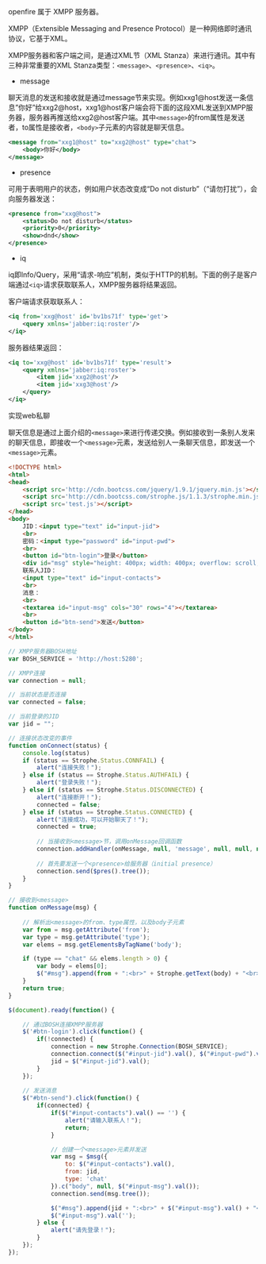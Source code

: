openfire 属于 XMPP 服务器。

XMPP（Extensible Messaging and Presence Protocol）是一种网络即时通讯协议，它基于XML。

XMPP服务器和客户端之间，是通过XML节（XML Stanza）来进行通讯。其中有三种非常重要的XML Stanza类型：`<message>`、`<presence>`、`<iq>`。

- message

聊天消息的发送和接收就是通过message节来实现。例如xxg1@host发送一条信息”你好”给xxg2@host，xxg1@host客户端会将下面的这段XML发送到XMPP服务器，服务器再推送给xxg2@host客户端。其中`<message>`的from属性是发送者，to属性是接收者，`<body>`子元素的内容就是聊天信息。

```xml
<message from="xxg1@host" to="xxg2@host" type="chat">
    <body>你好</body>
</message>
```

- presence

可用于表明用户的状态，例如用户状态改变成“Do not disturb”（“请勿打扰”），会向服务器发送：

```xml
<presence from="xxg@host">
    <status>Do not disturb</status>
    <priority>0</priority>
    <show>dnd</show>
</presence>
```

- iq

iq即Info/Query，采用“请求-响应”机制，类似于HTTP的机制。下面的例子是客户端通过`<iq>`请求获取联系人，XMPP服务器将结果返回。

客户端请求获取联系人：
```xml
<iq from='xxg@host' id='bv1bs71f' type='get'>
    <query xmlns='jabber:iq:roster'/>
</iq>
```

服务器结果返回：
```xml
<iq to='xxg@host' id='bv1bs71f' type='result'>
    <query xmlns='jabber:iq:roster'>
        <item jid='xxg2@host'/>
        <item jid='xxg3@host'/>
    </query>
</iq>
```


实现web私聊

聊天信息是通过上面介绍的`<message>`来进行传递交换。例如接收到一条别人发来的聊天信息，即接收一个`<message>`元素，发送给别人一条聊天信息，即发送一个`<message>`元素。

```html
<!DOCTYPE html>
<html>
<head>
	<script src='http://cdn.bootcss.com/jquery/1.9.1/jquery.min.js'></script>
	<script src='http://cdn.bootcss.com/strophe.js/1.1.3/strophe.min.js'></script>
	<script src='test.js'></script>
</head>
<body>
	JID：<input type="text" id="input-jid">
	<br>
	密码：<input type="password" id="input-pwd">
	<br>
	<button id="btn-login">登录</button>
	<div id="msg" style="height: 400px; width: 400px; overflow: scroll;"></div>
	联系人JID：
	<input type="text" id="input-contacts">
	<br>
	消息：
	<br>
	<textarea id="input-msg" cols="30" rows="4"></textarea>
	<br>
	<button id="btn-send">发送</button>
</body>
</html>
```

```javascript
// XMPP服务器BOSH地址
var BOSH_SERVICE = 'http://host:5280';

// XMPP连接
var connection = null;

// 当前状态是否连接
var connected = false;

// 当前登录的JID
var jid = "";

// 连接状态改变的事件
function onConnect(status) {
	console.log(status)
    if (status == Strophe.Status.CONNFAIL) {
		alert("连接失败！");
    } else if (status == Strophe.Status.AUTHFAIL) {
		alert("登录失败！");
    } else if (status == Strophe.Status.DISCONNECTED) {
		alert("连接断开！");
		connected = false;
    } else if (status == Strophe.Status.CONNECTED) {
		alert("连接成功，可以开始聊天了！");
		connected = true;
		
		// 当接收到<message>节，调用onMessage回调函数
		connection.addHandler(onMessage, null, 'message', null, null, null);
		
		// 首先要发送一个<presence>给服务器（initial presence）
		connection.send($pres().tree());
    }
}

// 接收到<message>
function onMessage(msg) {
	
	// 解析出<message>的from、type属性，以及body子元素
    var from = msg.getAttribute('from');
    var type = msg.getAttribute('type');
    var elems = msg.getElementsByTagName('body');

    if (type == "chat" && elems.length > 0) {
		var body = elems[0];
		$("#msg").append(from + ":<br>" + Strophe.getText(body) + "<br>")
    }
    return true;
}

$(document).ready(function() {

	// 通过BOSH连接XMPP服务器
	$('#btn-login').click(function() {
		if(!connected) {
			connection = new Strophe.Connection(BOSH_SERVICE);
			connection.connect($("#input-jid").val(), $("#input-pwd").val(), onConnect);
			jid = $("#input-jid").val();
		}
	});
	
	// 发送消息
	$("#btn-send").click(function() {
		if(connected) {
			if($("#input-contacts").val() == '') {
				alert("请输入联系人！");
				return;
			}

			// 创建一个<message>元素并发送
			var msg = $msg({
				to: $("#input-contacts").val(), 
				from: jid, 
				type: 'chat'
			}).c("body", null, $("#input-msg").val());
			connection.send(msg.tree());

			$("#msg").append(jid + ":<br>" + $("#input-msg").val() + "<br>");
			$("#input-msg").val('');
		} else {
			alert("请先登录！");
		}
	});
});
```